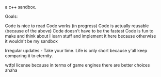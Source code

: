 a c++ sandbox.

Goals:

Code is nice to read
Code works (in progress)
Code is actually reusable (because of the above)
Code doesn't have to be the fastest
Code is fun to make and think about
I learn stuff and implement it here because otherwise it wouldn't be my sandbox

Irregular updates - Take your time. Life is only short because y'all keep comparing it to eternity.

wtfpl license because in terms of game engines there are better choices ahaha